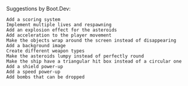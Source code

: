 Suggestions by Boot.Dev:


    Add a scoring system
    Implement multiple lives and respawning
    Add an explosion effect for the asteroids
    Add acceleration to the player movement
    Make the objects wrap around the screen instead of disappearing
    Add a background image
    Create different weapon types
    Make the asteroids lumpy instead of perfectly round
    Make the ship have a triangular hit box instead of a circular one
    Add a shield power-up
    Add a speed power-up
    Add bombs that can be dropped

